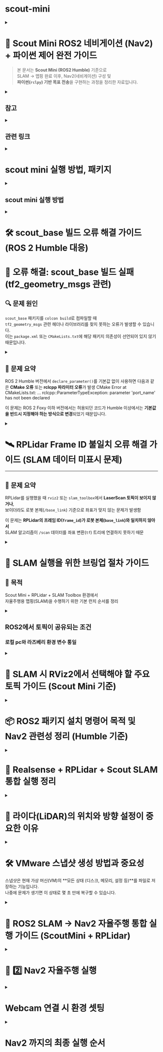# scout-mini
<details>
  
<summary> 
  
# 🚀 Scout Mini ROS2 네비게이션 (Nav2) + 파이썬 제어 완전 가이드

> 본 문서는 **Scout Mini (ROS2 Humble)** 기준으로  
> SLAM → 맵핑 완료 이후, Nav2(네비게이션) 구성 및  
> **파이썬(`rclpy`) 기반 목표 전송**을 구현하는 과정을 정리한 자료입니다. </summary>

---

## 🧭 1. 전체 아키텍처 요약

- SLAM으로 얻은 `map` (map_server)
- 로컬라이제이션: `amcl`
- TF 체계: `map → odom → base_link`
- 센서: `scan`(LiDAR), `odom`, IMU
- Nav2 구성 노드:
  - `map_server`
  - `amcl`
  - `planner_server`
  - `controller_server`
  - `bt_navigator`
  - `behavior_server`
  - `recoveries`
  - `lifecycle_manager`
- 파이썬(`rclpy`)로 `NavigateToPose` 액션을 사용

---

## ⚙️ 2. Nav2 띄우기 (기본 명령)

bash
ros2 launch nav2_bringup nav2_bringup_launch.py \
    map:=/home/ubuntu/maps/my_map.yaml \
    use_sim_time:=false \
    params_file:=/home/ubuntu/nav2_params/nav2_params.yaml```

설명
map: SLAM 결과 YAML 파일 경로
params_file: Nav2 파라미터 파일 (예시 아래 참조)

✅ 체크리스트

TF 정상 여부 (ros2 topic echo /tf)

odom, scan 토픽 데이터 정상 유입

amcl_pose가 출력되는지 확인 (ros2 topic echo /amcl_pose)```


## ⚙️ 3. Nav2 파라미터 예시 (nav2_params.yaml)

amcl:
  ros__parameters:
    use_sim_time: False
    min_particles: 500
    max_particles: 2000
    odom_frame_id: odom
    base_frame_id: base_link
    global_frame_id: map
    scan_topic: /scan

planner_server:
  ros__parameters:
    expected_planner_frequency: 20.0
    planner_plugins: ["GridBased"]
    GridBased:
      plugin: "nav2_navfn_planner/NavfnPlanner"

controller_server:
  ros__parameters:
    controller_plugins: ["FollowPath"]
    FollowPath:
      plugin: "dwb_core::DWBLocalPlanner"
      acc_lim_x: 0.5
      dec_lim_x: 0.5
      max_vel_x: 0.6
      min_vel_x: -0.2
      max_rotational_vel: 1.0
      min_rotational_vel: -1.0

bt_navigator:
  ros__parameters:
    bt_xml_filename: "navigate_w_replanning_and_recovery.xml"

controller_server:
  ros__parameters:
    global_frame: odom

## ⚙️4. Costmap 예시 (추가 구성)
global_costmap:
  ros__parameters:
    global_frame: map
    robot_base_frame: base_link
    update_frequency: 1.0
    publish_frequency: 1.0
    plugins: ["static_layer", "obstacle_layer", "inflation_layer"]
    static_layer:
      plugin: "nav2_costmap_2d::StaticLayer"
      map_subscribe_transient_local: true
    obstacle_layer:
      plugin: "nav2_costmap_2d::ObstacleLayer"
      observation_sources: "laser_scan_sensor"
      laser_scan_sensor:
        topic: /scan
        expected_update_rate: 10.0
        data_type: "LaserScan"
    inflation_layer:
      plugin: "nav2_costmap_2d::InflationLayer"
      inflation_radius: 0.55

## 🗂️ 5. 파이썬 기반 네비게이션 액션 구조

### Nav2 액션 타입:

### nav2_msgs/action/NavigateToPose

### 파이썬(rclpy)으로 액션 클라이언트 작성

## 📁 5-1. ROS2 파이썬 패키지 디렉토리 구조
```
scout_nav/
├─ package.xml
├─ setup.py
├─ setup.cfg
├─ resource/
│  └─ scout_nav
├─ scout_nav/
│  ├─ __init__.py
│  ├─ send_goal.py
│  └─ joystick_bridge.py  # (선택)
├─ launch/
│  └─ nav_with_py.launch.py
├─ params/
│  └─ my_nav_params.yaml
└─ README.md
```
### 디렉토리 구조 분석
```
scout_nav/	패키지 루트	ROS 2 패키지의 최상위 폴더.
├─ package.xml	패키지 정의	패키지 이름, 버전, 작성자, 빌드 및 실행 의존성 등 메타데이터 정의.
├─ setup.py	Python 빌드 스크립트	Python 소스 코드(노드)를 빌드하고 설치하는 방법을 정의 (ROS 2 Python 패키지에서 필수).
├─ setup.cfg	설정 파일 (선택적)	setuptools나 다른 도구에 대한 설정을 포함할 수 있음.
├─ resource/	리소스/마커 파일	ROS 2가 패키지를 인식하는 데 사용하는 마커 파일 포함.
│ └─ scout_nav	마커 파일 (내용은 패키지 이름과 동일).	
├─ scout_nav/	Python 모듈 폴더	실제 Python 코드가 포함된 폴더. setup.py에 의해 Python 모듈로 인식됨.
│ ├─ __init__.py	Python 모듈 초기화 파일.	
│ ├─ send_goal.py	Nav2의 목표 지점(Goal)을 전송하는 등의 기능을 하는 Python 노드/스크립트.	
│ └─ joystick_bridge.py	(선택) 조이스틱 입력을 로봇 제어 명령이나 Nav2 관련 명령으로 변환하는 노드.	
├─ launch/	실행 파일 (Launch files)	Nav2 스택과 로봇 노드들을 한 번에 실행하기 위한 .launch.py 파일을 포함.
│ └─ nav_with_py.launch.py	Nav2와 Python 노드들을 실행하는 주요 런치 파일.	
├─ params/	매개변수 파일 (Parameters)	Nav2 스택(AMCL, Planner, Controller, Costmap 등)의 상세 설정을 위한 YAML 파일 포함.
│ └─ my_nav_params.yaml	Nav2 관련 매개변수를 담고 있는 설정 파일.	
└─ README.md	문서	패키지 사용 방법 및 설명을 담은 문서.
```

## 📁 5-2. setup.py 예시
```
from setuptools import setup
import os
from glob import glob

package_name = 'scout_nav'

setup(
    name=package_name,
    version='0.0.1',
    packages=[package_name],
    data_files=[
        ('share/ament_index/resource_index/packages',
            ['resource/' + package_name]),
        ('share/' + package_name, ['package.xml']),
        (os.path.join('share', package_name), glob('launch/*')),
        (os.path.join('share', package_name), glob('params/*')),
    ],
    install_requires=['setuptools'],
    zip_safe=True,
    maintainer='you',
    maintainer_email='you@example.com',
    description='Scout navigation helper',
    license='Apache-2.0',
    entry_points={
        'console_scripts': [
            'send_goal = scout_nav.send_goal:main',
        ],
    },
)
```

## 🧠 6. send_goal.py (전체 파이썬 코드)
```
#!/usr/bin/env python3
import rclpy
from rclpy.node import Node
from geometry_msgs.msg import PoseStamped
from nav2_msgs.action import NavigateToPose
from rclpy.action import ActionClient
import math
from tf_transformations import quaternion_from_euler

class NavClient(Node):
    def __init__(self):
        super().__init__('nav2_py_client')
        self._action_client = ActionClient(self, NavigateToPose, 'navigate_to_pose')
        self.get_logger().info('Nav client started')

    def send_goal(self, pose: PoseStamped, timeout_sec: int = 30):
        if not self._action_client.wait_for_server(timeout_sec=5.0):
            self.get_logger().error('Action server not available!')
            return None

        goal_msg = NavigateToPose.Goal()
        goal_msg.pose = pose

        self.get_logger().info('Sending goal...')
        send_goal_future = self._action_client.send_goal_async(
            goal_msg,
            feedback_callback=self.feedback_callback)
        rclpy.spin_until_future_complete(self, send_goal_future)
        goal_handle = send_goal_future.result()
        if not goal_handle.accepted:
            self.get_logger().error('Goal rejected :(')
            return None

        self.get_logger().info('Goal accepted, waiting for result...')
        get_result_future = goal_handle.get_result_async()
        rclpy.spin_until_future_complete(self, get_result_future, timeout_sec=timeout_sec)
        result = get_result_future.result().result
        status = get_result_future.result().status
        self.get_logger().info(f'Goal status: {status}, result: {result}')
        return result

    def feedback_callback(self, feedback_msg):
        fb = feedback_msg.feedback
        self.get_logger().info(f'Feedback: distance_remaining={fb.distance_remaining:.2f}')

def make_pose(x, y, yaw=0.0, frame='map'):
    ps = PoseStamped()
    ps.header.frame_id = frame
    ps.header.stamp = rclpy.time.Time().to_msg()
    ps.pose.position.x = x
    ps.pose.position.y = y
    q = quaternion_from_euler(0, 0, yaw)
    ps.pose.orientation.x = q[0]
    ps.pose.orientation.y = q[1]
    ps.pose.orientation.z = q[2]
    ps.pose.orientation.w = q[3]
    return ps

def main(args=None):
    rclpy.init(args=args)
    node = NavClient()
    try:
        pose = make_pose(1.2, 0.3, yaw=0.0)
        result = node.send_goal(pose, timeout_sec=120)
        node.get_logger().info(f'Navigation finished: {result}')
    except KeyboardInterrupt:
        node.get_logger().info('User interrupted')
    finally:
        node.destroy_node()
        rclpy.shutdown()

if __name__ == '__main__':
    main()
 ```   


## 🧩 7. 동작 흐름 요약
```
Nav2가 navigate_to_pose 액션 서버로 동작 중

파이썬 노드가 액션 클라이언트 생성

PoseStamped 생성 → NavigateToPose.Goal()에 삽입

feedback_callback()으로 진행 상황 수신

get_result_async()로 결과 확인

필요 시 goal_handle.cancel_goal_async()로 취소 가능
```

## 🚫 8. 목표 취소 예시
cancel_future = goal_handle.cancel_goal_async()
rclpy.spin_until_future_complete(node, cancel_future)


## 🌳 9. Behavior Tree / Recovery 동작
```
Nav2는 BT(Behavior Tree) 로 이동, 재계획, 복구를 제어합니다.

기본 BT 파일: navigate_w_replanning_and_recovery.xml

실패 시 rotate/backup 리커버리 수행
```

## 🧰 10. 트러블슈팅 팁
```
ros2 topic echo /amcl_pose 확인

TF 체계 검증: ros2 run tf2_tools view_frames.py

scan 토픽 이름과 YAML 일치 여부 확인

ROS_DOMAIN_ID 충돌 확인

Nav2 로그는 bt_navigator에서 출력 확인
```

## 🚀 11. 예제 Launch 파일 (nav_with_py.launch.py)

from launch import LaunchDescription
from launch.actions import DeclareLaunchArgument
from launch.substitutions import LaunchConfiguration
from launch_ros.actions import Node

def generate_launch_description():
    map_yaml = LaunchConfiguration('map')
    params_file = LaunchConfiguration('params')

    return LaunchDescription([
        DeclareLaunchArgument('map', default_value='/home/ubuntu/maps/my_map.yaml'),
        DeclareLaunchArgument('params', default_value='/home/ubuntu/nav2_params/nav2_params.yaml'),

        Node(
            package='nav2_map_server',
            executable='map_server',
            name='map_server',
            output='screen',
            parameters=[map_yaml]
        ),
        Node(
            package='nav2_amcl',
            executable='amcl',
            name='amcl',
            output='screen',
            parameters=[params_file]
        ),
    ])


## ✅ 12. 실행 전 최종 점검 리스트

 nav2_bringup이 정상적으로 실행 중

 /amcl_pose, /odom, /scan 토픽 확인

 /navigate_to_pose 액션 존재 (ros2 action list)

 colcon build 완료 후 ros2 run scout_nav send_goal 실행

 지도 상 좌표로 목표 전송 후 로봇 이동 확인

 </details>

 <details>
<summary>
  
 ## 참고 </summary>

 ```
 📘 참고

ROS2 Humble Nav2 공식 문서: https://navigation.ros.org/

tf_transformations 설치:

sudo apt install ros-humble-tf-transformations


nav2_bringup 패키지 설치:

sudo apt install ros-humble-nav2-bringup


💾 추천 저장 이름:
scout_mini_nav2_setup.md

📁 경로 예시:
~/ros2_ws/docs/scout_mini_nav2_setup.md
```
</details>

<details>
<summary>

## 관련 링크 </summary>
```
dofbot: https://www.yahboom.net/study/Dofbot-Jetson_nano
로봇 팔, slam, nav2 : https://wiki.hiwonder.com/projects/PuppyPi/en/latest/docs/31.ROS2_SLAM_Mapping_Course.html#slam-mapping-principle
ros2 : https://github.com/roasinc/scout_mini_ros2
매뉴얼 : https://docs.roas.co.kr/scout_mini.html
scout mini : https://github.com/mattiadutto/scout_navigation
scout mini : https://github.com/agilexrobotics/scout_ros2
```
 </details>

<details>
<summary> 
  
# scout mini 실행 방법, 패키지 </summary> 
 
  
## 🤖 Scout Mini 내비게이션 패키지 사용법 (scout_navigation)

이 문서는 **ROS 2** 환경에서 **AgileX Scout Mini 로봇**의 내비게이션 기능을 설정하고 실행하는 방법을 설명
</summary>

### 1. 다운로드 (Download)

| 구분 | 명령어 | 설명 |
| :--- | :--- | :--- |
| **워크스페이스 준비** | `mkdir -p <ros2_workspace>/src` <br> `cd <ros2_workspace>/src` | ROS 2 워크스페이스 내에 `src` 폴더 생성 및 이동 |
| **기본 패키지 (필수)** | `git clone https://github.com/mattiadutto/scout_navigation.git` | 내비게이션 핵심 패키지 |
| **시뮬레이션 추가 패키지** | `git clone https://github.com/agilexrobotics/ugv_sdk.git` <br> `git clone https://github.com/ROSETEA-lab/ugv_gazebo_sim` <br> `git clone -b humble https://github.com/ROSETEA-lab/scout_ros2` | 시뮬레이션 환경 구축을 위한 패키지 |
| **실제 로봇 추가 패키지** | `git clone https://github.com/agilexrobotics/ugv_sdk.git` <br> `git clone -b humble https://github.com/ROSETEA-lab/scout_ros2` | 실제 로봇 제어를 위한 패키지 |

---

### 2. 빌드 (Build)

```bash
cd ..
colcon build
source install/setup.bash
```

###  3. 탐색 (Navigation)
**파일명:** `nav2.launch.py`  
**기능:** ROS 2 Navigation 2 (Nav2) 스택을 사용하여 로봇의 자율 내비게이션을 실행합니다.

---

#### 🔹 사용 예시 (Launch Command)

| 구분 | 명령어 예시 |
|:------|:-------------|
| **시뮬레이션 환경** | `ros2 launch scout_navigation nav2.launch.py namespace:=scout_mini map_name:=workshop_big_empty_slam.yaml rviz_params_file:=scout_mini_navigation.rviz` |
| **실제 로봇 환경** | `ros2 launch scout_navigation nav2.launch.py use_sim_time:=False map_name:=velodyne_andata_5_destra.yaml nav2_params_file:=nav2_params_scout_mini.yaml rviz_params_file:=scout_mini_robot.rviz` |

---

#### 🔹 매개변수 (Parameters)

| 매개변수 | 기본값 | 설명 |
|:-----------|:-----------|:-----------|
| `use_sim_time` | `true` | 시뮬레이션 시간 사용 여부 |
| `use_rviz` | `true` | RViz2 사용 여부 (원격 측정 작업용) |
| `map_name` | `slam_farm.yaml` | Nav2 스택에 로드될 맵 이름 (맵 폴더에 위치) |
| `namespace` | *(비어 있음)* | 로봇의 네임스페이스 |
| `ekf_params_file` | `ekf_localization_with_gps.yaml` | 확장 칼만 필터(EKF) 구성 파일 (`config` 폴더) |
| `nav2_params_file` | `nav2_params.yaml` | Navigation 2 스택 구성 파일 (`config` 폴더) |
| `rviz_params_file` | `scout_mini_navigation.yaml` | RViz2 구성 파일 (`config` 폴더) |

---



### 4. 내비게이션: gps.launch.py
기능: GPS/IMU/로봇 주행거리계 간의 데이터 융합을 테스트하기 위한 실행 파일

📝 TODO: GPS/IMU/로봇 주행거리계 간의 데이터 융합을 광범위하게 테스트


### 5. 매핑 (Mapping)
**파일명:** `slam_offline.launch.py`  
**기능:** 미리 기록된 데이터를 기반으로 환경 맵을 생성하여 탐색(Navigation) 스택에 활용합니다.

---

#### 🔹 사용 예시 (Launch Command)

| 구분 | 명령어 예시 |
|:------|:-------------|
| **실제 로봇** | `ros2 launch scout_navigation slam_offline.launch.py` |

---

#### 🔹 매개변수 (Parameters)

| 매개변수 | 기본값 | 설명 |
|:-----------|:-----------|:-----------|
| `namespace` | *(비어 있음)* | 로봇의 네임스페이스 |
| `slam_params_file` | `mapper_params_offline.yaml` | SLAM Toolbox 구성 파일 (`config` 폴더) |
| `autostart` | `true` | SLAM Toolbox를 자동으로 시작 (`use_lifecycle_manager`가 `true`이면 무시됨) |
| `use_lifecycle_manager` | `false` | 노드 활성화 중 본드 연결 활성화 여부 |

---

### 6. 매핑 (Mapping)
**파일명:** `slam_online_async.launch.py`  
**기능:** 실시간 센서 데이터를 기반으로 환경 맵을 생성하여 탐색(Navigation) 스택에 활용합니다.

---

#### 🔹 사용 예시 (Launch Command)

| 구분 | 명령어 예시 |
|:------|:-------------|
| **실제 로봇** | `ros2 launch scout_navigation slam_online_async.launch.py use_sim_time:=False` |

---

#### 🔹 매개변수 (Parameters)

| 매개변수 | 기본값 | 설명 |
|:-----------|:-----------|:-----------|
| `namespace` | *(비어 있음)* | 로봇의 네임스페이스 |
| `use_sim_time` | `true` | 시뮬레이션 시간 사용 여부 |
| `slam_params_file` | `mapper_params_online_async.yaml` | SLAM Toolbox 구성 파일 (`config` 폴더) |
| `scan` | `scan` | 로봇의 레이저 스캔 리매핑 토픽 |
| `tf` | `tf` | 로봇의 TF 리매핑 토픽 |
| `tf_static` | `tf_static` | 로봇의 정적 TF 리매핑 토픽 |

---
</details>



<details>
<summary>
  
## scout mini 실행 방법 </summary>


```
bring up 실행 시 
source ~/scout_ws/install/setup.bash
ros2 launch scout_base scout_base.launch.py

정상 동작시 /cmd_vel → /odom, /imu, /battery_state, /tf, /scout_base/feedback, /scan or /lidar/points 등 토픽이 반환, 활성화 됨
라즈베리파이와 스카우트 본체가 CAN으로 통신 시작
```

```
| 단계 | 내용             | 명령어                                                          |
| -- | -------------- | ------------------------------------------------------------ |
| 1  | ROS2 워크스페이스 생성 | `mkdir -p ~/scout_ws/src`                                    |
| 2  | Git 클론         | `git clone https://github.com/agilexrobotics/scout_ros2.git` |
| 3  | 의존성 설치         | `rosdep install --from-paths src --ignore-src -r -y`         |
| 4  | 빌드             | `colcon build --symlink-install`                             |
| 5  | 실행             | `ros2 launch scout_base scout_base.launch.py`                |
```


### can-utils 설치
sudo apt install can-utils -y


### ② CAN 인터페이스 설정
```
USB를 꽂으면 /dev/ttyUSB0 로 보이지만, ROS2는 can0 인터페이스를 사용
아래 명령으로 CAN을 활성화 시켜야 함
sudo ip link set can0 type can bitrate 500000
sudo ip link set up can0

활성화 확인
ifconfig can0
반환 값이 can0: flags=193<UP,RUNNING,NOARP> 이런 식으로 나오면 성공
```

### ③ 다시 scout_base 실행
```
이제는 포트를 can0으로 지정
source ~/ros2_ws/install/setup.bash
ros2 run scout_base scout_base_node --ros-args -p port_name:=can0 -p is_scout_mini:=true
✅ 정상 동작 시 출력 예시
Loading parameters:
- port name: can0
- is scout mini: true
----------------------------
Robot base: Scout Mini
Start listening to port: can0
Received feedback from MCU ...
```

아래 명령으로 확인
ros2 topic list
반환값이 → /odom, /battery_state, /imu/data, /cmd_vel 등이 보이면 성공

</details>



<details>
  
<summary>  
  
# 🛠️ scout_base 빌드 오류 해결 가이드 (ROS 2 Humble 대응) 

# 🧩 오류 해결: scout_base 빌드 실패 (tf2_geometry_msgs 관련)

## 🔍 문제 원인
`scout_base` 패키지를 `colcon build`로 컴파일할 때  
`tf2_geometry_msgs` 관련 헤더나 라이브러리를 찾지 못하는 오류가 발생할 수 있습니다.  
이는 `package.xml` 또는 `CMakeLists.txt`에 해당 패키지 의존성이 선언되어 있지 않기 때문입니다. </summary>



## ✅ 1. package.xml 확인

```
📂 경로: `/home/eddy/ros2_ws/src/scout_ros2/scout_base/package.xml`

`tf2_geometry_msgs`가 의존성으로 선언되어 있는지 확인합니다.  
다음 두 줄 중 하나가 `<depend>`, `<build_depend>`, `<exec_depend>` 태그 내에 반드시 포함되어야 합니다.

xml
<depend>tf2_geometry_msgs</depend>
만약 없다면, <build_depend>와 <exec_depend> 섹션에 다음을 추가하세요
<build_depend>tf2_geometry_msgs</build_depend>
<exec_depend>tf2_geometry_msgs</exec_depend>
```

### 2. CMakeLists.txt 확인
📂 경로: /home/eddy/ros2_ws/src/scout_ros2/scout_base/CMakeLists.txt

tf2_geometry_msgs를 컴파일러에 인식시키려면 다음 세 부분이 모두 존재해야 합니다.
```
find_package(tf2_geometry_msgs REQUIRED)

target_include_directories(scout_base_node PRIVATE
  ...
  ${tf2_geometry_msgs_INCLUDE_DIRS}  # ✅ 반드시 포함
)

target_link_libraries(scout_base_node
  ...
  ${tf2_geometry_msgs_LIBRARIES}     # ✅ 반드시 포함
)
```


### 수정이 끝 난 후
cd ~/ros2_ws
colcon build --packages-select scout_base
source install/setup.bash


## 요약
| 파일               | 확인 항목        | 내용                                         |
| ---------------- | ------------ | ------------------------------------------ |
| `package.xml`    | 의존성 선언       | `<depend>tf2_geometry_msgs</depend>`       |
| `CMakeLists.txt` | find_package | `find_package(tf2_geometry_msgs REQUIRED)` |
| `CMakeLists.txt` | include 디렉토리 | `${tf2_geometry_msgs_INCLUDE_DIRS}`        |
| `CMakeLists.txt` | 라이브러리 링크     | `${tf2_geometry_msgs_LIBRARIES}`           |
</details>


<details>

<summary> 

## 🚨 문제 요약

ROS 2 Humble 버전에서 `declare_parameter()`를 기본값 없이 사용하면 다음과 같은 **CMake 오류** 또는 **rclcpp 파라미터 오류**가 발생
CMake Error at CMakeLists.txt: ...
rclcpp::ParameterTypeException: parameter 'port_name' has not been declared

이 문제는 ROS 2 Foxy 이하 버전에서는 허용되던 코드가 Humble 이상에서는 **기본값을 반드시 지정해야 하는 방식으로 변경**되었기 때문입니다.</summary>

---
```
## 📍 원인

`scout_base_ros.cpp` 파일 내 `declare_parameter()` 호출부에 기본값이 누락되어 있습니다.

### 🔴 기존 코드 (오류 발생 예시)

cpp
this->declare_parameter("port_name");
this->declare_parameter("odom_frame");
this->declare_parameter("base_frame");
this->declare_parameter("odom_topic_name");
this->declare_parameter("is_scout_mini");
this->declare_parameter("is_omni_wheel");
this->declare_parameter("simulated_robot");
this->declare_parameter("control_rate");
```

## 해결 방법

1. 파일 열기
nano ~/ros2_ws/src/scout_ros2/scout_base/src/scout_base_ros.cpp

2. 코드 수정
```
| 줄 번호 | 원래 코드                                         |   타입   | 수정된 코드                                                |
| :--: | :-------------------------------------------- | :----: | :---------------------------------------------------- |
|  18  | `this->declare_parameter("port_name");`       | String | `this->declare_parameter("port_name", "can0");`       |
|  20  | `this->declare_parameter("odom_frame");`      | String | `this->declare_parameter("odom_frame", "odom");`      |
|  21  | `this->declare_parameter("base_frame");`      | String | `this->declare_parameter("base_frame", "base_link");` |
|  22  | `this->declare_parameter("odom_topic_name");` | String | `this->declare_parameter("odom_topic_name", "odom");` |
|  24  | `this->declare_parameter("is_scout_mini");`   |  Bool  | `this->declare_parameter("is_scout_mini", false);`    |
|  25  | `this->declare_parameter("is_omni_wheel")     |  Bool  | `this->declare_parameter("is_omni_wheel", false);`    |
|  27  | `this->declare_parameter("simulated_robot")   |  Bool  | `this->declare_parameter("simulated_robot", false);`  |
|  28  | `this->declare_parameter("control_rate");`    | Double | `this->declare_parameter("control_rate", 50.0);`      |
```

## 실행 테스트
ros2 run scout_base scout_base_node --ros-args -p port_name:=can0 -p is_scout_mini:=true
실행 시 오류가 발생하지 않으면 정상적으로 패치가 완료


### 요약
| 항목    | 내용                                                                               |
| ----- | ---------------------------------------------------------------------------------    |
| 오류 원인 | declare_parameter() 기본값 누락                                                   |
| 발생 버전 | ROS 2 Humble 이상                                                                 |
| 해결 방법 | 각 파라미터에 타입에 맞는 기본값 추가                                               |
| 빌드 명령 | `colcon build --packages-select scout_base --symlink-install --cmake-clean-cache` |
| 결과    | scout_base 노드 실행 성공                                                            |


### 요약 2

// 문자열
this->declare_parameter("param_name", "기본값");

// 숫자
this->declare_parameter("rate", 10.0);

// 불리언
this->declare_parameter("enabled", false);
</details>



<details>
  
<summary>  

# 🛰️ RPLidar Frame ID 불일치 오류 해결 가이드 (SLAM 데이터 미표시 문제)

---

## 🚨 문제 요약

RPLidar를 실행했을 때 `rviz2` 또는 `slam_toolbox`에서 **LaserScan 토픽이 보이지 않거나**,  
보이더라도 로봇 본체(`/base_link`) 기준으로 좌표가 맞지 않는 문제가 발생함

이 문제는 **RPLidar의 프레임 ID(`frame_id`)가 로봇 본체(`base_link`)와 일치하지 않아서**  
SLAM 알고리즘이 `/scan` 데이터를 좌표 변환(`tf`) 트리에 연결하지 못하기 때문  </summary>



## ⚙️ 원인 분석

- RPLidar 드라이버(`rplidar_ros`)는 기본적으로 `frame_id: laser_frame`으로 데이터를 발행합니다.
- 반면, `scout_base` 노드(로봇 베이스)는 `base_link`를 본체 프레임으로 사용합니다.
- 두 프레임이 연결되지 않으면 `/tf` 트리 상에서 **laser → base_link** 변환이 없어 SLAM이 라이다 데이터를 무시합니다.



## ✅ 해결 방법

### 1️⃣ RPLidar 런치 파일 수정

`rplidar_a1_launch.py` (또는 사용하는 모델에 해당하는 런치 파일)을 열고  
`frame_id` 값을 명시적으로 `"base_link"`로 수정합니다.

#### 🔧 파일 열기

bash
nano /home/eddy/ros2_ws/install/rplidar_ros/share/rplidar_ros/launch/rplidar_a1_launch.py

### 해결 방법
| 구분         | 코드 내용                                                                                                                                                                                                                                                                                                                                                                      |
| ---------- | -------------------------------------------------------------------------------------------------------------------------------------------------------------------------------------------------------------------------------------------------------------------------------------------------------------------------------------------------------------------------- |
| **기존 코드**  | `python<br>Node(<br>    package='rplidar_ros',<br>    executable='rplidar_node',<br>    name='rplidar_node',<br>    output='screen',<br>    parameters=[{<br>        'serial_port': '/dev/ttyUSB0',<br>        'serial_baudrate': 115200,<br>        'inverted': False,<br>        'angle_compensate': True,<br>        # frame_id 누락<br>    }]<br>),`                     |
| **수정된 코드** | `python<br>Node(<br>    package='rplidar_ros',<br>    executable='rplidar_node',<br>    name='rplidar_node',<br>    output='screen',<br>    parameters=[{<br>        'serial_port': '/dev/ttyUSB0',<br>        'serial_baudrate': 115200,<br>        'frame_id': 'base_link',  # ✅ 추가됨<br>        'inverted': False,<br>        'angle_compensate': True,<br>    }]<br>),` |

### 모든 노드 재 시작

# 1️⃣ 라이다 노드 실행
ros2 launch rplidar_ros rplidar_a1_launch.py

# 2️⃣ Scout Mini 본체 구동
ros2 run scout_base scout_base_node --ros-args -p port_name:=can0 -p is_scout_mini:=true

# 3️⃣ SLAM 실행 (예: slam_toolbox)
ros2 launch slam_toolbox online_async_launch.py use_sim_time:=False

# 4️⃣ RViz2 시각화
ros2 run rviz2 rviz2
</details>


<details>
  
<summary> 
  
# 🚀 SLAM 실행을 위한 브링업 절차 가이드

## 🧭 목적
Scout Mini + RPLidar + SLAM Toolbox 환경에서  
자율주행용 맵핑(SLAM)을 수행하기 위한 기본 런치 순서를 정리 </summary> 

```
⚙️ 1️⃣ 워크스페이스 환경 설정
bash
cd ~/ros2_ws/
source install/setup.bash
```

## 실행 순서 요약

| 단계 | 명령어                                                    | 주요 역할                   |
| -- | ------------------------------------------------------ | ----------------------- |
| 1  | `ros2 launch scout_base scout_base.launch.py`          | 로봇 본체 (Odometry, TF 발행) |
| 2  | `ros2 launch rplidar_ros rplidar_a1_launch.py`         | 라이다 데이터 발행              |
| 3  | `ros2 launch slam_toolbox online_async_launch.py`      | SLAM 실행 (맵 + 위치 추정)     |
| 4  | `ros2 run teleop_twist_keyboard teleop_twist_keyboard` | 로봇 이동 제어                |
| 5  | `ros2 run rviz2 rviz2`                                 | 데이터 시각화                 |

</details>


<details>
  
<summary> 

## ROS2에서 토픽이 공유되는 조건
### 로컬 pc와 라즈베리 환경 변수 통일 </summary> 

| 항목                     | 설명                                   | 두 환경에서 같아야 함 |
| ---------------------- | ------------------------------------ | ------------ |
| **ROS_DOMAIN_ID**      | 같은 도메인 ID여야 DDS 통신 가능                | ✅ 같아야 함      |
| **ROS_LOCALHOST_ONLY** | 로컬 통신 제한 여부 (`0`이면 네트워크 허용)          | ✅ 둘 다 `0`    |
| **RMW_IMPLEMENTATION** | DDS 미들웨어 종류 (기본: FastRTPS)           | ✅ 같아야 함      |
| **네트워크 대역**            | 같은 네트워크 (예: 192.168.0.x)             | ✅ 같아야 함      |
| **방화벽 / NAT**          | UDP 브로드캐스트 차단되면 안 됨                  | ✅ 오픈되어야 함    |
| **패키지명 / 토픽명**         | 상관없음 (단, 퍼블리셔/서브스크라이버 토픽명이 일치해야 통신됨) | ⚙️ 코드에 따라 다름 |


### 🟢 라즈베리파이
```
source /opt/ros/humble/setup.bash
source ~/ros2_ws/install/setup.bash

export ROS_DOMAIN_ID=30
export ROS_LOCALHOST_ONLY=0
export RMW_IMPLEMENTATION=rmw_fastrtps_cpp
export ROS_HOSTNAME=192.168.x.xxx
```

### 🟢 로컬 PC (VM)
```
source /opt/ros/humble/setup.bash
source ~/ros2_ws/install/setup.bash

export ROS_DOMAIN_ID=30
export ROS_LOCALHOST_ONLY=0
export RMW_IMPLEMENTATION=rmw_fastrtps_cpp
export ROS_HOSTNAME=192.168.x.xxx
```

</details>


<details>
  
<summary> 

# 🧭 SLAM 시 RViz2에서 선택해야 할 주요 토픽 가이드 (Scout Mini 기준)  </summary> 


---

## ✅ 1️⃣ Fixed Frame
- **반드시 `map`으로 설정**
  - RViz 상단 메뉴 → `Fixed Frame` → `map` 선택  
  - 이 프레임이 RViz 전체의 기준 좌표계가 됩니다.  
  - `odom`, `base_link`, `laser` 등은 `TF`를 통해 `map`과 연결되어야 합니다.

---

## ✅ 2️⃣ TF (Transform)
- **추가 방법:** `Add` → `TF`
- **기능:** 좌표계(`map`, `odom`, `base_link`, `laser`, `camera_link` 등) 간 관계를 시각화  
- **확인 포인트:**
  - `map → odom → base_link → laser` 연결이 반드시 이어져야 함  
  - 연결이 끊기면 로봇 위치가 튀거나 맵이 갱신되지 않음

---

## ✅ 3️⃣ Map
- **추가 방법:** `Add` → `By topic` → `/map`
- **기능:** SLAM 노드가 생성한 지도(OccupancyGrid 형태) 시각화  
- **Tip:** Color Scheme을 `map` 또는 `costmap`으로 두면 가시성이 좋음

---

## ✅ 4️⃣ Odometry
- **추가 방법:** `Add` → `Odometry` → Topic: `/odom`
- **기능:** 로봇 이동 궤적 시각화  
- **옵션:** `Shape: Arrow` 또는 `Line` 설정 가능

---

## ✅ 5️⃣ LaserScan (Lidar)
- **추가 방법:** `Add` → `LaserScan` → Topic: `/scan` (또는 `/rplidar/scan`, `/lidar/scan`)
- **기능:** 라이다 센서가 인식한 점 구름(빨간 점 등) 표시  
- **확인 포인트:**  
  - 벽, 장애물 등이 제대로 찍히는지 확인  
  - 점이 뜨지 않으면 라이다 연결 문제

---

## ✅ 6️⃣ RobotModel
- **추가 방법:** `Add` → `RobotModel`
- **기능:** `TF`를 기반으로 URDF 로봇 모델을 표시  
- **확인 포인트:**  
  - `base_link` 기준으로 로봇 형태가 표시되어야 함

---

## ✅ 7️⃣ Path (선택)
- **추가 방법:** `Add` → `Path` → Topic: `/path` 또는 `/slam_toolbox/trajectory`
- **기능:** 로봇이 지나온 경로를 선으로 표시

---

## ✅ 8️⃣ Pose 관련 (버튼)
- **2D Pose Estimate:**  
  - 로봇 초기 위치를 수동으로 지정 (Localization 때 필요)
- **2D Nav Goal:**  
  - Nav2 실행 시 목표 위치 지정용 (SLAM 단계에서는 비활성화해도 됨)

---

## ⚙️ 필수 확인 포인트
- `TF` 체인: `map → odom → base_link → laser` 가 모두 연결되어야 함  
- `/scan` 점들이 표시되지 않으면 라이다 문제  
- `/map`이 갱신되지 않으면 SLAM 노드가 맵을 발행하지 못한 상태

---

## 💡 추가 팁
- `slam_toolbox` 또는 `hector_slam`, `gmapping`에 따라 일부 토픽 이름이 다를 수 있습니다.  
- 원하신다면 RViz2 구성을 자동으로 불러올 수 있는 **`.rviz2 설정 파일`** 도 만들어드릴 수 있습니다.  
  → 사용 중인 SLAM 패키지 이름(`slam_toolbox`, `gmapping`, 등)을 알려주세요.  
  → 바로 불러서 `File → Open Config` 로 한 번에 세팅 가능합니다.

---

## 정리 표
| 구분    | RViz 항목          | 토픽 이름 예시             | 역할           |
| ----- | ---------------- | -------------------- | ------------ |
| 좌표계   | Fixed Frame      | map                  | RViz의 기준 좌표  |
| 좌표 연결 | TF               | /tf, /tf_static      | 좌표 변환 관계 확인  |
| 지도    | Map              | /map                 | SLAM이 생성한 지도 |
| 위치 추정 | Odometry         | /odom                | 로봇 이동 경로     |
| 센서    | LaserScan        | /scan                | 라이다 거리 데이터   |
| 로봇 모델 | RobotModel       | (TF 기반)              | 로봇 구조 표시     |
| 경로    | Path             | /trajectory 또는 /path | 이동 궤적 표시     |
| 위치 지정 | 2D Pose Estimate | (버튼)                 | 초기 위치 지정용    |
| 목표 지정 | 2D Nav Goal      | (버튼)                 | Nav2 때 사용    |


</details>


<details>
  
<summary> 

# 📦 ROS2 패키지 설치 명령어 목적 및 Nav2 관련성 정리 (Humble 기준)  </summary>

| 명령어 | 주요 기능 / 목적 | Nav2와의 관련성 | 없어도 되는지 여부 |
|---------|------------------|------------------|--------------------|
| **sudo apt install ros-humble-urdf-tutorial** | URDF(로봇 구조 설명 파일) 예제 패키지.<br>로봇 모델(`RobotModel`)을 RViz에서 시각화할 때 참고용.<br>로봇의 링크·조인트 구조를 학습하거나 테스트할 때 사용. | 🔹 **간접적 관련**<br>URDF는 TF 구조 형성의 기반이므로 Nav2가 올바르게 동작하려면 로봇 URDF가 필요하지만,<br>이 패키지는 단순 예제용이라 **필수는 아님**. | ✅ 없어도 됨 (단, URDF 예제 학습 시 유용) |
| **sudo apt install ros-humble-nav2-simple-commander** | Nav2를 **파이썬 코드에서 제어**할 수 있게 해주는 라이브러리.<br>`BasicNavigator` 클래스 등 포함.<br>Python으로 `goToPose()` 등 호출 가능. | 🟢 **강력히 관련 있음 (Nav2 파이썬 제어 핵심)**<br>자율주행, 서빙 로봇 등에서 Python 스크립트로 Nav2를 제어할 때 반드시 필요. | ❌ **필수** (파이썬으로 Nav2 제어 시 반드시 설치) |
| **sudo apt install ros-humble-tf-transformations** | TF 좌표 변환 관련 유틸리티 제공.<br>예: Euler ↔ Quaternion 변환 함수 등 (`euler_from_quaternion`, `quaternion_from_euler`) | 🔹 **보조적 관련**<br>Nav2 자체는 사용하지 않지만, Pose 계산/변환 시 유용함.<br>특히 파이썬 코드에서 yaw, roll, pitch 계산 시 자주 사용. | ✅ 없어도 됨 (필요 시만 설치) |
| **sudo apt install python3-transforms3d** | 3D 변환 수학 라이브러리 (순수 Python).<br>TF가 아닌 **독립적인 행렬·쿼터니언 변환**을 지원.<br>ROS 외부 수학 계산용. | 🔹 **보조적 관련**<br>Nav2 자체에는 필요 없음.<br>파이썬 코드에서 쿼터니언·행렬 연산이 많을 때 편리. | ✅ 없어도 됨 (수학 계산이 필요할 때만 설치) |
| **sudo apt install ros-humble-v4l2-camera** | ROS2용 **카메라 드라이버 패키지**.<br>UVC 웹캠 등 `/dev/video0` 장치를 ROS 노드(`/image_raw`)로 변환하여 발행.<br>RViz나 ArUco 마커 인식, 객체 추적 등 비전 기반 기능에서 사용. | 🟢 **간접적 관련 있음**<br>Nav2 자체에는 필요 없지만,<br>**Aruco 마커 인식 기반 위치 보정** 등 비전 기반 기능을 쓸 때 반드시 필요. | ✅ 없어도 됨 (카메라 비전 기능을 쓰지 않을 경우) |
| **sudo apt install ros-humble-aruco-ros** | **ArUco 마커 인식용 ROS2 노드** 제공.<br>카메라 입력으로부터 마커 ID, 포즈(TF) 등을 검출 및 발행.<br>마커 기반 위치 인식·로봇 정렬 등에 활용 가능. | 🟢 **간접적 관련 있음**<br>Nav2 내 위치 보정이나 Docking, Visual Localization을 구현할 때 매우 유용.<br>특히 ArUco 마커 기반 정밀 위치 인식에 필수. | ✅ 없어도 됨 (마커 인식 기능을 사용하지 않을 경우) |


```
 정리 요약
- **Nav2 파이썬 제어용 필수:** `ros-humble-nav2-simple-commander`  
- **보조적·학습용:** `urdf-tutorial`, `tf-transformations`, `transforms3d`  
- **결론:**  
  → Nav2를 단순히 실행하거나 RViz에서 제어하는 데는 불필요  
  → Python 코드로 Nav2를 제어하려면 `nav2-simple-commander` **꼭 필요**
  - **추천:** `v4l2-camera` (카메라 기반 ArUco 등 비전 기능 사용 시)
```
</details>

<details>
  
<summary> 

# 🤖 Realsense + RPLidar + Scout SLAM 통합 실행 정리 </summary> 


## 📦 전체 구성 요약
| 구분 | 실행 환경 | 목적 | 주요 노드 / 센서 |
|------|-------------|--------|------------------|
| **1. Base Bringup** | SSH (라즈베리) | 로봇 구동부 활성화 (odom, tf, cmd_vel 등) | `scout_base` |
| **2. RPLidar** | SSH (라즈베리) | 주변 거리 데이터 수집 | `rplidar_ros` |
| **3. Realsense 카메라** | SSH (라즈베리) | 영상 + 깊이(Depth) 데이터 수집 | `realsense2_camera` |
| **4. SLAM Toolbox** | SSH (라즈베리) | 라이다 + odom을 이용해 지도 작성 | `slam_toolbox` |
| **5. Robot Model** | 로컬 (노트북) | RViz에서 URDF 모델 로딩 | `your_robot_description` |
| **6. RViz2 시각화** | 로컬 (노트북) | 맵, 라이다, 카메라 등 시각화 | `rviz2` |
| **7. Teleop Keyboard** | 로컬 (노트북) | 키보드로 로봇 제어 (`cmd_vel` 발행) | `teleop_twist_keyboard` |

---

## ⚙️ 실행 명령어 정리

### 🧩 [라즈베리 SSH 환경]
> 센서 및 SLAM 노드는 실제 하드웨어가 연결된 라즈베리에서 실행해야 합니다.

| 실행 순서 | 기능 | 명령어 |
|------------|--------|---------|
| ① | **로봇 브링업 (Scout Base)** | `ros2 launch scout_base scout_base.launch.py` |
| ② | **라이다 (RPLidar)** | `ros2 launch rplidar_ros rplidar_a1_launch.py` |
| ③ | **Realsense 카메라** | `ros2 launch realsense2_camera rs_launch.py` |        ## 생략
| ④ | **SLAM Toolbox** | `ros2 launch slam_toolbox online_async_launch.py` |

---

### 💻 [로컬 PC 환경]
> 시각화 및 제어용 노드들은 로컬 PC에서 실행합니다.  
> 로컬과 라즈베리가 같은 **ROS_DOMAIN_ID**로 연결되어 있어야 합니다.

| 실행 순서 | 기능 | 명령어 |
|------------|--------|---------|
| ⑤ | **로봇 모델 표시 (URDF)** | `ros2 launch scout_description scout_base_description.launch.py` |
| ⑥ | **RViz2 시각화** | `ros2 run rviz2 rviz2` |
| ⑦ | **텔레옵 키보드** | `ros2 run teleop_twist_keyboard teleop_twist_keyboard` |

---

## 🧠 RViz2에서 추가해야 할 주요 Topic

| RViz2 Display 항목 | 구독할 토픽 이름 | 설명 |
|---------------------|------------------|------|
| **LaserScan** | `/scan` | RPLidar 거리 스캔 데이터 |
| **Map** | `/map` | SLAM Toolbox에서 생성된 지도 |
| **TF** | `/tf`, `/tf_static` | 좌표 변환 (map, odom, base_link 등) |
| **Odometry** | `/odom` | 로봇의 위치 및 이동 정보 |
| **Image (RGB)** | `/camera/color/image_raw` | RealSense 컬러 영상 |
| **Depth Image** | `/camera/depth/image_rect_raw` | 깊이 영상 |
| **RobotModel** | - | URDF 모델 표시 |
| **Path (선택)** | `/slam_toolbox/trajectory` | 로봇의 이동 경로 시각화 |
| **CmdVel (선택)** | `/cmd_vel` | 키보드 조작 속도 명령 확인용 |

---

## 🚀 실행 순서 예시 (권장 흐름)
```bash
# [라즈베리 터미널들]
ros2 launch scout_base scout_base.launch.py
ros2 launch rplidar_ros rplidar_a1_launch.py
ros2 launch realsense2_camera rs_launch.py       ## 생략
ros2 launch slam_toolbox online_async_launch.py

# [로컬 노트북 터미널들]
ros2 launch scout_description scout_base_description.launch.py
ros2 run rviz2 rviz2
ros2 run teleop_twist_keyboard teleop_twist_keyboard
```
</details>

<details>
  
<summary> 


# 📡 라이다(LiDAR)의 위치와 방향 설정이 중요한 이유 </summary> 

## 🧩 문제 상황
- SLAM 실행 시, RViz2에서 **지도(Map)** 가 겹쳐서 보이거나,  
  **빔(빨간 선)** 이 엉뚱한 방향으로 퍼지는 현상이 발생.
- 아래 그림처럼 LiDAR 데이터가 왜곡되어 맵이 뒤틀리거나 중첩됨.

<img width="549" height="567" alt="slam 겹침" src="https://github.com/user-attachments/assets/12c3ca5e-645f-473a-95f3-c2bc78ebdc6b" />


---

## ⚙️ 원인 분석
1. **라이다의 실제 설치 위치** (로봇 중심에서 얼마나 떨어져 있는가)
2. **라이다의 방향(전방 기준 회전 각도)**  
   이 두 가지가 URDF(로봇 모델)이나 TF(좌표 변환)에서 정확히 반영되지 않았기 때문입니다.

예를 들어,
- 라이다가 실제로는 로봇의 앞쪽에 있고,
- 앞을 바라보도록 설치되어 있는데,  
  URDF 상에서는 **로봇 중심(0,0,0)** 에 위치하고 **뒤쪽을 향하고 있다면**  
  → SLAM은 “센서가 뒤를 보고 있다”고 인식하게 됩니다.

그 결과,
- 맵이 뒤집히거나 겹쳐서 표시됨  
- odom → base_link → laser 프레임 변환이 잘못되어 위치 누적 오차 발생  
- scan 데이터가 실제 환경과 맞지 않게 해석됨  

---

## ✅ 해결 방법
URDF(또는 Xacro) 파일에 **라이다의 위치와 방향을 명시적으로 설정**해야 합니다.

   xml
<!-- LiDAR 위치 및 방향 설정 예시 -->
<link name="lidar_link">
  <visual>
    <origin xyz="0.1 0 0.2" rpy="0 0 0"/>
    <geometry>
      <cylinder length="0.05" radius="0.03"/>
    </geometry>
  </visual>
</link>

<joint name="lidar_joint" type="fixed">
  <parent link="base_link"/>
  <child link="lidar_link"/>
  <!-- 라이다가 로봇 중심에서 앞쪽으로 0.1m, 위로 0.2m -->
  <!-- 회전이 필요하다면 rpy 값으로 조정 (예: rpy="0 0 3.1415" → 180도 회전) -->
  <origin xyz="0.1 0 0.2" rpy="0 0 0"/>
</joint>

## 핵심 포인트 요약

| 구분           | 설명                                  | 잘못된 경우         | 올바른 경우                |
| ------------ | ----------------------------------- | -------------- | --------------------- |
| **위치 (xyz)** | 라이다의 실제 물리적 설치 위치                   | 맵이 이동 중 겹침     | 맵이 안정적으로 그려짐          |
| **방향 (rpy)** | 라이다가 바라보는 방향 (보통 앞을 향해야 함)          | 빔이 뒤/옆 방향으로 뻗음 | 빔이 전방으로 고르게 분포        |
| **TF 일관성**   | odom → base_link → laser 간 좌표 관계 유지 | scan이 뒤집혀 표현됨  | 올바른 좌표 변환으로 정확한 지도 생성 |



</details>


<details>
  
<summary> 
  
# 🛠️ VMware 스냅샷 생성 방법과 중요성
스냅샷은 현재 가상 머신(VM)의 **모든 상태 (디스크, 메모리, 설정 등)**를 파일로 저장하는 기능입니다.  
나중에 문제가 생기면 이 상태로 몇 초 만에 복구할 수 있습니다.  </summary>

---

## 1. VMware 화면 예시

### 🛠️ VMware 부팅 실패 해결책

<img width="1561" height="944" alt="local날림" src="https://github.com/user-attachments/assets/5a45e95b-6f83-4901-89ec-4f5f5527366a" />

- ## 위 이미지는가상 머신의 손상
- ROS 문제가 아니라 로컬 PC의 우분투 환경 자체가 부팅되지 않고 있는 상태이므로 스냅샷이 없다면 다시 로컬 환경 재구성
- ubuntu 자체를 다시 받아야 함
- 스냅샷이 있다면 VMware Workstation에서 VM 상태 확인 및 스냅샷 기능 접근 방법을 보여줍니다.
- 이미지처럼 VM 이름과 상태를 확인 후 스냅샷 메뉴를 이용합니다.

---

## 2. 왜 스냅샷이 중요한가?

1. **빠른 복구**  
   - 시스템이 꼬이거나 설정이 잘못되어도 스냅샷으로 몇 초 만에 이전 안정 상태로 돌아갈 수 있습니다.

2. **실험/개발 안전 확보**  
   - ROS2 빌드, SLAM, Nav2, 드라이버 설치 등 중요한 실습 전에 스냅샷을 찍으면 실패해도 안전하게 복구 가능.

3. **환경 공유 및 백업**  
   - 팀원이나 다른 기기에서 동일 환경을 재현할 수 있고, VM 전체 백업 역할을 합니다.

---

## 3. 스냅샷 생성 방법

### 3-1. 가상 머신 정지 또는 일시 중지 (권장)

- **권장**: VM 내부에서 **시스템 종료(Shutdown)**  
- **빠른 방법**: VM 일시 중지(Suspend)  
- 🚨 스냅샷 중에는 VM을 사용하지 않음

### 3-2. 스냅샷 메뉴 접근

| VMware 버전 | 메뉴 경로 |
|------------|-----------|
| Workstation | VM 메뉴 → Snapshot → Take Snapshot |
| Player     | Player 메뉴 → Manage → Take Snapshot |

### 3-3. 스냅샷 정보 입력

- **Name (이름)**: ROS2_Humble_Scout_Build_Complete 등 상태를 명확히 나타내는 이름  
- **Description (설명)**: scout_base 빌드, Nav2/SLAM 설치 완료, Git 설정 완료 등

**Take Snapshot** 버튼 클릭 → 저장 완료

---

## 4. 스냅샷 확인 및 복구

| 기능 | 설명 |
|------|------|
| Snapshot Manager (관리) | VM 메뉴 → Snapshot → Snapshot Manager에서 확인/관리 |
| Go to Snapshot (복구) | 원하는 스냅샷 선택 후 **Go to** 클릭 → 즉시 선택 시점 복구 |

</details>

<details>
  
<summary> 

# 🤖 ROS2 SLAM → Nav2 자율주행 통합 실행 가이드 (ScoutMini + RPLidar) </summary> 

---

## 🗺️ 1️⃣ SLAM (지도 생성 및 저장)

### ⚙️ 단계별 설명

SLAM은 라이다 센서 데이터를 이용해 로봇이 주행하는 공간의 지도를 실시간으로 작성하는 과정입니다.  
ScoutMini + RPLidar를 사용하는 경우 다음 순서로 진행합니다.

---

### 🧩 (로컬 PC) 로봇 모델 및 시각화 실행
```bash
ros2 launch scout_description scout_base_description.launch.py
- RViz에서 로봇의 모델이 나타나는지 확인합니다. (TF, base_link 등 확인) -
```
### 🌐 (SSH - 라즈베리파이) RPLidar 실행
```
ros2 launch rplidar_ros rplidar.launch.py
LiDAR 센서가 /scan 토픽을 정상적으로 발행하는지 확인합니다.
확인은 다음 명령어로 가능
ros2 topic echo /scan
```
### 🧭 (SSH - 라즈베리파이) SLAM Toolbox 실행
```
ros2 launch slam_toolbox online_async_launch.py use_sim_time:=False
이제 로봇을 주행시켜 주변 환경을 스캔, RViz에서 실시간으로 지도(Map)가 생성되는지 확인
```
### 💾 (SSH - 라즈베리파이) 맵 저장
```
ros2 service call /slam_toolbox/save_map slam_toolbox/srv/SaveMap "{name: \"/home/eddy/ros2_ws/maps/slamdunk\"}"
정상적으로 저장되면 /home/eddy/ros2_ws/maps/ 경로에 다음 파일이 생성
slamdunk_map.yaml
slamdunk_map.pgm
```
image: slamdunk.pgm
mode: trinary
resolution: 0.05
origin: [-6.06, -2.34, 0]
negate: 0
occupied_thresh: 0.65
free_thresh: 0.25
</details>

<details>
  
<summary> 
  
# 🚗 2️⃣ Nav2 자율주행 실행 </summary> 
## 이제 생성한 맵(slamdunk_map.yaml, slamdunk_map.pgm)을 사용하여 자율주행을 수행합니다.

### 🌐 (SSH - 라즈베리파이) 라이다 재실행
```
ros2 launch rplidar_ros rplidar.launch.py
```
### 🔧 (SSH - 라즈베리파이) 로봇 Bringup 실행
```
ros2 launch scout_bringup base_bringup.launch.py
만약 scout_bringup 패키지가 없으면, 로봇 기본 TF와 odom을 담당하는 launch 파일을 대신 실행해야 
```
### 🧭 (SSH - 라즈베리파이) Nav2 실행
```
패키지가 있을 경우
ros2 launch scout_navigation2 navigation2.launch.py map:=maps/slamdunk_map.yaml
패키지가 없을 경우, 기본 Nav2 Bringup을 실행
ros2 launch nav2_bringup navigation_launch.py use_sim_time:=False map:=/home/eddy/ros2_ws/maps/slamdunk_map.yaml
```
### 💡 (선택) 초기 시작 좌표 설정
Nav2 실행 시 로봇의 시작 좌표를 지정하려면 다음 인자를 추가, RViz에서 수동으로 2D Pose Estimate 버튼을 눌러 시작 위치를 지정할 수도 있음
```
ros2 launch nav2_bringup navigation_launch.py \
  use_sim_time:=False \
  map:=/home/eddy/ros2_ws/maps/slamdunk_map.yaml \
  initial_pose_x:=0.0 initial_pose_y:=0.0 initial_pose_a:=0.0
```
### 🧭 (로컬 PC) 로봇 모델 및 RViz 실행
```
ros2 launch scout_description scout_base_description.launch.py
ros2 run rviz2 rviz2
```

## 📋 실행 전체 요약 순서
| 순서 | 실행 위치 | 명령어                                                                   | 설명            |
| -- | ----- | --------------------------------------------------------------------- | ------------- |
| 1  | Local | `ros2 launch scout_description scout_base_description.launch.py`      | 로봇 모델 표시      |
| 2  | SSH   | `ros2 launch rplidar_ros rplidar.launch.py`                           | 라이다 실행        |
| 3  | SSH   | `ros2 launch slam_toolbox online_async_launch.py use_sim_time:=False` | SLAM 수행       |
| 4  | SSH   | `ros2 service call /slam_toolbox/save_map ...`                        | 맵 저장          |
| 5  | SSH   | `ros2 launch scout_bringup base_bringup.launch.py`                    | 로봇 bringup 실행 |
| 6  | SSH   | `ros2 launch nav2_bringup navigation_launch.py ...`                   | Nav2 실행       |
| 7  | Local | `ros2 run rviz2 rviz2`                                                | 자율주행 시각화      |


### 📦 맵 파일 예시 (slamdunk.yaml)
```
image: slamdunk.pgm
mode: trinary
resolution: 0.05
origin: [-1.0, -2.0, 0.0]
negate: 0
occupied_thresh: 0.65
free_thresh: 0.25
```

</details>


<details>
  
<summary> 

# Webcam 연결 시 환경 셋팅 </summary> 

## 필요 패키지 설치
```
sudo apt install ros-humble-v4l2-camera     # 기본 webcam 패키지
sudo apt install ros-humble-rqt-image-view  # rqt 이미지 확인을 위해 설치
sudo apt install ros-humble-image-transport-plugins  # 토픽 변환 플러그인 설치
```
## 실행 방법
```
ros2 run v4l2_camera v4l2_camera_node 실행 
ros2 topil list 확인
/image_raw, /camera_info  반환갑이 나오면 성공

rqt_image_view  실행
좌측 상단의 드롭다운 메뉴에서 발행되고 있는 이미지 토픽인 **/image_raw 선택
ros2 run rviz2 rviz2
좌측 하단 add image_raw 선택

디렉토리 찾지 못할 시 
export PATH=$PATH:/opt/ros/humble/lib/rqt_image_view
```
</details>


<details>
  
<summary> 


# Nav2 까지의 최종 실행 순서 </summary> 

## 1. can 통신 확인
```
켄통신 활성화
sudo ip link set can0 type can bitrate 500000
sudo ip link set up can0

켄통신 활성화 확인
ifconfig can0
```

## 2. 브링업 시작 노드 실행
```
ssh-raspberry pi 환경
1. ros2 launch scout_base scout_base.launch.py
2. ros2 launch rplidar_ros rplidar_a1_launch.py
3. ros2 launch slam_toolbox online_async_launch.py # 슬램 진행 이후면 제외
4. ros2 run v4l2_camera v4l2_camera_node 웹캠
4-1. ros2 run v4l2_camera v4l2_camera_node --ros-args -p image_size:="[640, 480]" 웹캠 해상도 고정
5. ros2 run teleop_twist_keyboard teleop_twist_keyboard # 슬램 진행 이후면 생략
6. ros2 launch nav2_bringup bringup_launch.py     map:=/home/eddy/ros2_ws/maps/slamdunk.yaml     autostart:=true     use_sim_time:=false    # slam map 불러오기
local 환경
1. ros2 launch scout_description scout_base_description.launch.py
2. ros2 run rviz2 rviz2  # image topic 추
3. rqt_image_view   # webcam 확인

</details>











